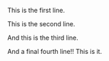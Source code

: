 This is the first line.

This is the second line.

And this is the third line.

And a final fourth line!! This is it.
